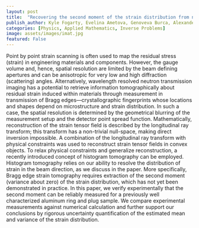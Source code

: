 ```yaml
---
layout: post
title:  "Recovering the second moment of the strain distribution from neutron Bragg edge data"
publish_author: Kyle Fogarty, Evelina Ametova, Genoveva Burca, Alexander M Korsunsky, Søren Schmidt, Philip J Withers, William RB Lionheart
categories: [Physics, Applied Mathematics, Inverse Problems]
image: assets/images/imat.jpg
featured: False
---
```


Point by point strain scanning is often used to map the residual stress (strain) in engineering materials and components. However, the gauge volume and, hence, spatial resolution are limited by the beam defining apertures and can be anisotropic for very low and high diffraction (scattering) angles. Alternatively, wavelength resolved neutron transmission imaging has a potential to retrieve information tomographically about residual strain induced within materials through measurement in transmission of Bragg edges—crystallographic fingerprints whose locations and shapes depend on microstructure and strain distribution. In such a case, the spatial resolution is determined by the geometrical blurring of the measurement setup and the detector point spread function. Mathematically, reconstruction of the strain tensor field is described by the longitudinal ray transform; this transform has a non-trivial null-space, making direct inversion impossible. A combination of the longitudinal ray transform with physical constraints was used to reconstruct strain tensor fields in convex objects. To relax physical constraints and generalize reconstruction, a recently introduced concept of histogram tomography can be employed. Histogram tomography relies on our ability to resolve the distribution of strain in the beam direction, as we discuss in the paper. More specifically, Bragg edge strain tomography requires extraction of the second moment (variance about zero) of the strain distribution, which has not yet been demonstrated in practice. In this paper, we verify experimentally that the second moment can be reliably measured for a previously well characterized aluminum ring and plug sample. We compare experimental measurements against numerical calculation and further support our conclusions by rigorous uncertainty quantification of the estimated mean and variance of the strain distribution.




